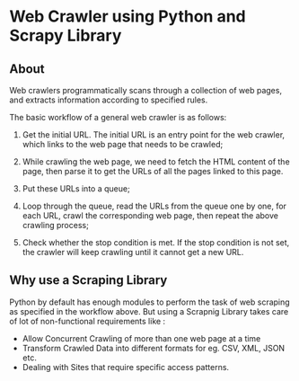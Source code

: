 # Web Crawler using Python and Scrapy Library

## About

Web crawlers programmatically scans through a collection of web pages, and extracts information according to specified rules.

The basic workflow of a general web crawler is as follows:

1. Get the initial URL. The initial URL is an entry point for the web crawler, which links to the web page that needs to be crawled;

2. While crawling the web page, we need to fetch the HTML content of the page, then parse it to get the URLs of all the pages linked to this page.

3. Put these URLs into a queue;

4. Loop through the queue, read the URLs from the queue one by one, for each URL, crawl the corresponding web page, then repeat the above crawling process;

5. Check whether the stop condition is met. If the stop condition is not set, the crawler will keep crawling until it cannot get a new URL.

## Why use a Scraping Library

Python by default has enough modules to perform the task of web scraping as specified in the workflow above. But using a Scrapnig Library takes care
of lot of non-functional requirements like :

- Allow Concurrent Crawling of more than one web page at a time
- Transform Crawled Data into different formats for eg. CSV, XML, JSON etc.
- Dealing with Sites that require specific access patterns.
